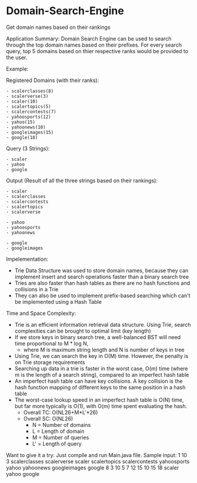 # Domain-Search-Engine
Get domain names based on their rankings

Application Summary:
  Domain Search Engine can be used to search through the top domain names based on their prefixes. 
  For every search query, top 5 domains based on thier respective ranks would be provided to the user.

Example: 

  Registered Domains (with their ranks):
  
    - scalerclasses(8)
    - scalerverse(3)
    - scaler(10)
    - scalertopics(5)
    - scalercontests(7)
    - yahoosports(12)
    - yahoo(15)
    - yahoonews(10)
    - googleimages(15)
    - google(18)
    
  Query (3 Strings): 
  
    - scaler
    - yahoo
    - google
    
  Output (Result of all the three strings based on their rankings):
  
    - scaler
    - scalerclasses
    - scalercontests
    - scalertopics
    - scalerverse
    
    - yahoo
    - yahoosports
    - yahoonews
    
    - google
    - googleimages

Impelementation:
  - Trie Data Structure was used to store domain names, because they can implement insert and search operations faster than a binary search tree
  - Tries are also faster than hash tables as there are no hash functions and collisions in a Trie
  - They can also be used to implement prefix-based searching which can't be implemented using a Hash Table
  
Time and Space Complexity:
  - Trie is an efficient information retrieval data structure. Using Trie, search complexities can be brought to optimal limit (key length)
  - If we store keys in binary search tree, a well-balanced BST will need time proportional to M * log N, 
       - where M is maximum string length and N is number of keys in tree
  - Using Trie, we can search the key in O(M) time. However, the penalty is on Trie storage requirements
  - Searching up data in a trie is faster in the worst case, O(m) time (where m is the length of a search string), compared to an imperfect hash table
  - An imperfect hash table can have key collisions. A key collision is the hash function mapping of different keys to the same position in a hash table
  - The worst-case lookup speed in an imperfect hash table is O(N) time, but far more typically is O(1), with O(m) time spent evaluating the hash.
    - Overall TC: O(N*L*26+M*L'*26)
    - Overall SC: O(N*L*26)
      - N = Number of domains
      - L = Length of domain
      - M = Number of queries
      - L' = Length of query
  
  Want to give it a try:
    Just compile and run Main.java file.
    Sample input:
       1
       10 3
       scalerclasses scalerverse scaler scalertopics scalercontests yahoosports yahoo yahoonews googleimages google
       8 3 10 5 7 12 15 10 15 18
       scaler yahoo google
  

























